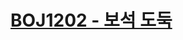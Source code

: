 # [BOJ1202 - 보석 도둑](https://www.acmicpc.net/problem/1202)
<!--tags: ds, greedy, priority queue, sorting-->
